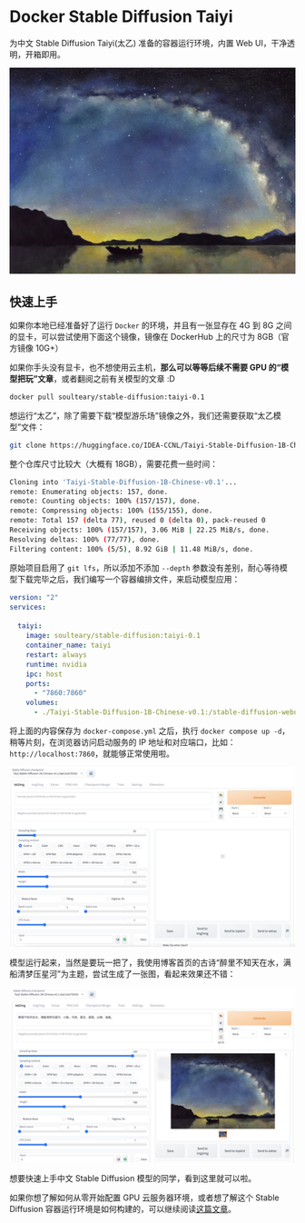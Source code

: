 # Docker Stable Diffusion Taiyi

为中文 Stable Diffusion Taiyi(太乙) 准备的容器运行环境，内置 Web UI，干净透明，开箱即用。

![](assets/preview.jpg)

## 快速上手

如果你本地已经准备好了运行 `Docker` 的环境，并且有一张显存在 4G 到 8G 之间的显卡，可以尝试使用下面这个镜像，镜像在 DockerHub 上的尺寸为 8GB（官方镜像 10G+）

如果你手头没有显卡，也不想使用云主机，**那么可以等等后续不需要 GPU 的“模型把玩”文章**，或者翻阅之前有关模型的文章 :D

```bash
docker pull soulteary/stable-diffusion:taiyi-0.1
```

想运行“太乙”，除了需要下载“模型游乐场”镜像之外，我们还需要获取“太乙模型”文件：

```bash
git clone https://huggingface.co/IDEA-CCNL/Taiyi-Stable-Diffusion-1B-Chinese-v0.1
```

整个仓库尺寸比较大（大概有 18GB），需要花费一些时间：

```bash
Cloning into 'Taiyi-Stable-Diffusion-1B-Chinese-v0.1'...
remote: Enumerating objects: 157, done.
remote: Counting objects: 100% (157/157), done.
remote: Compressing objects: 100% (155/155), done.
remote: Total 157 (delta 77), reused 0 (delta 0), pack-reused 0
Receiving objects: 100% (157/157), 3.06 MiB | 22.25 MiB/s, done.
Resolving deltas: 100% (77/77), done.
Filtering content: 100% (5/5), 8.92 GiB | 11.48 MiB/s, done.
```

原始项目启用了 `git lfs`，所以添加不添加 `--depth` 参数没有差别，耐心等待模型下载完毕之后，我们编写一个容器编排文件，来启动模型应用：

```yaml
version: "2"
services:

  taiyi:
    image: soulteary/stable-diffusion:taiyi-0.1
    container_name: taiyi
    restart: always
    runtime: nvidia
    ipc: host
    ports:
      - "7860:7860"
    volumes:
      - ./Taiyi-Stable-Diffusion-1B-Chinese-v0.1:/stable-diffusion-webui/models/Taiyi-Stable-Diffusion-1B-Chinese-v0.1
```

将上面的内容保存为 `docker-compose.yml` 之后，执行 `docker compose up -d`，稍等片刻，在浏览器访问启动服务的 IP 地址和对应端口，比如：`http://localhost:7860`，就能够正常使用啦。

![支持太乙模型的 Stable Diffusion Web 控制台](assets/web-console.jpg)

模型运行起来，当然是要玩一把了，我使用博客首页的古诗“醉里不知天在水，满船清梦压星河”为主题，尝试生成了一张图，看起来效果还不错：

![干净透明、详尽的构建日志](assets/generate.jpg)

想要快速上手中文 Stable Diffusion 模型的同学，看到这里就可以啦。

如果你想了解如何从零开始配置 GPU 云服务器环境，或者想了解这个 Stable Diffusion 容器运行环境是如何构建的，可以继续阅读[这篇文章](https://soulteary.com/2022/12/09/use-docker-to-quickly-get-started-with-the-chinese-stable-diffusion-model-taiyi.html)。

